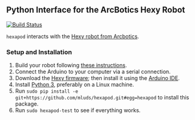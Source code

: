## Python Interface for the ArcBotics Hexy Robot

[![Build Status](https://travis-ci.org/mluds/hexapod.svg?branch=master)](https://travis-ci.org/mluds/hexapod)

`hexapod` interacts with the [Hexy robot from Arcbotics](http://arcbotics.com/products/hexy/).

### Setup and Installation

1. Build your robot following [these instructions](http://arcbotics.com/products/hexy/start/building-your-hexy-the-hexapod/).
2. Connect the Arduino to your computer via a serial connection.
3. Download the [Hexy firmware](http://arcbotics.com/hosting/Servotor32/Servotor32_2v0.zip); then install it using the [Arduino IDE](https://www.arduino.cc/en/Main/Software).
4. Install [Python 3](https://docs.python.org/3/using/index.html), preferably on a Linux machine.
5. Run `sudo pip install -e git+https://github.com/mluds/hexapod.git#egg=hexapod` to install this package.
6. Run `sudo hexapod-test` to see if everything works.
